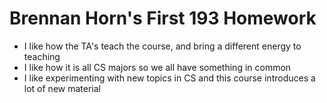 

# Brennan Horn's First 193 Homework
- I like how the TA's teach the course, and bring a different energy to teaching
- I like how it is all CS majors so we all have something in common
- I like experimenting with new topics in CS and this course introduces a lot of new material


